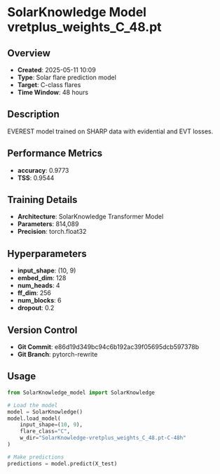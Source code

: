 # SolarKnowledge Model vretplus_weights_C_48.pt

## Overview
- **Created**: 2025-05-11 10:09
- **Type**: Solar flare prediction model
- **Target**: C-class flares
- **Time Window**: 48 hours

## Description
EVEREST model trained on SHARP data with evidential and EVT losses.

## Performance Metrics
- **accuracy**: 0.9773
- **TSS**: 0.9544


## Training Details
- **Architecture**: SolarKnowledge Transformer Model
- **Parameters**: 814,089
- **Precision**: torch.float32

## Hyperparameters
- **input_shape**: (10, 9)
- **embed_dim**: 128
- **num_heads**: 4
- **ff_dim**: 256
- **num_blocks**: 6
- **dropout**: 0.2

## Version Control
- **Git Commit**: e86d19d349bc94c6b192ac39f05695dcb597378b
- **Git Branch**: pytorch-rewrite

## Usage
```python
from SolarKnowledge_model import SolarKnowledge

# Load the model
model = SolarKnowledge()
model.load_model(
    input_shape=(10, 9),
    flare_class="C",
    w_dir="SolarKnowledge-vretplus_weights_C_48.pt-C-48h"
)

# Make predictions
predictions = model.predict(X_test)
```
